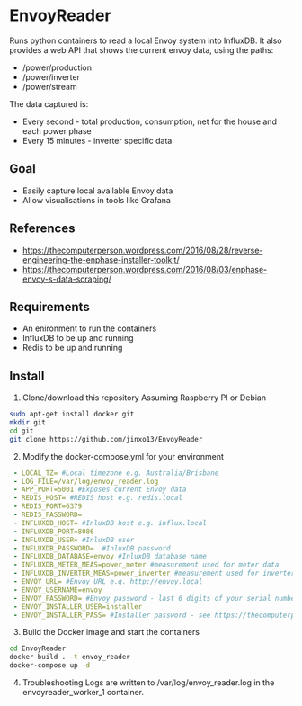 # EnvoyReader
Runs python containers to read a local Envoy system into InfluxDB.
It also provides a web API that shows the current envoy data, using the paths:
* /power/production
* /power/inverter
* /power/stream

The data captured is:
* Every second - total production, consumption, net for the house and each power phase
* Every 15 minutes - inverter specific data

## Goal
- Easily capture local available Envoy data
- Allow visualisations in tools like Grafana

## References
* https://thecomputerperson.wordpress.com/2016/08/28/reverse-engineering-the-enphase-installer-toolkit/
* https://thecomputerperson.wordpress.com/2016/08/03/enphase-envoy-s-data-scraping/

## Requirements
- An enironment to run the containers
- InfluxDB to be up and running
- Redis to be up and running

## Install
1. Clone/download this repository
Assuming Raspberry PI or Debian
```sh
sudo apt-get install docker git
mkdir git
cd git
git clone https://github.com/jinxo13/EnvoyReader
```
2. Modify the docker-compose.yml for your environment
```yml
 - LOCAL_TZ= #Local timezone e.g. Australia/Brisbane
 - LOG_FILE=/var/log/envoy_reader.log
 - APP_PORT=5001 #Exposes current Envoy data
 - REDIS_HOST= #REDIS host e.g. redis.local
 - REDIS_PORT=6379
 - REDIS_PASSWORD=
 - INFLUXDB_HOST= #InluxDB host e.g. influx.local
 - INFLUXDB_PORT=8086
 - INFLUXDB_USER= #InluxDB user
 - INFLUXDB_PASSWORD=  #InluxDB password
 - INFLUXDB_DATABASE=envoy #InluxDB database name
 - INFLUXDB_METER_MEAS=power_meter #measurement used for meter data
 - INFLUXDB_INVERTER_MEAS=power_inverter #measurement used for inverter data
 - ENVOY_URL= #Envoy URL e.g. http://envoy.local
 - ENVOY_USERNAME=envoy
 - ENVOY_PASSWORD= #Envoy password - last 6 digits of your serial number - see https://enphase.com/en-au/support/how-do-i-update-password-my-home-wi-fi-network
 - ENVOY_INSTALLER_USER=installer
 - ENVOY_INSTALLER_PASS= #Installer password - see https://thecomputerperson.wordpress.com/2016/08/28/reverse-engineering-the-enphase-installer-toolkit/
```
3. Build the Docker image and start the containers
```sh
cd EnvoyReader
docker build . -t envoy_reader
docker-compose up -d
```
4. Troubleshooting
Logs are written to /var/log/envoy_reader.log in the envoyreader_worker_1 container.
